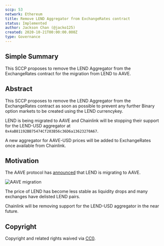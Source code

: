 ```yaml
---
sccp: 53
network: Ethereum
title: Remove LEND Aggregator from ExchangeRates contract
status: Implemented
author: Jackson Chan (@jacko125)
created: 2020-10-21T00:00:00.000Z
type: Governance
---
```


## Simple Summary

<!--"If you can't explain it simply, you don't understand it well enough." Provide a simplified and layman-accessible explanation of the SCCP.-->

This SCCP proposes to remove the LEND Aggregator from the ExchangeRates contract for the migration from LEND to AAVE.

## Abstract

<!--A short (~200 word) description of the variable change proposed.-->

This SCCP proposes to remove the LEND Aggregator from the ExchangeRates contract as soon as possible to prevent any further Binary option markets to be created using the LEND currencykey.

LEND is being migrated to AAVE and Chainlink will be stopping their support for the LEND-USD aggregator at `0x4aB81192BB75474Cf203B56c36D6a13623270A67`.

A new aggregator for AAVE-USD prices will be added to ExchangeRates once available from Chainlink.

## Motivation

<!--The motivation is critical for SCCPs that want to update variables within Synthetix. It should clearly explain why the existing variable is not incentive aligned. SCCP submissions without sufficient motivation may be rejected outright.-->

The AAVE protocol has [announced](https://medium.com/aave/september-update-governance-on-mainnet-first-aip-vote-token-migration-in-the-works-b5b8c6a67d46) that LEND is migrating to AAVE.

![AAVE migration](https://miro.medium.com/max/1540/1*rXMTocoxhnub_EbXXvYMBw.png)

The price of LEND has become less stable as liquidity drops and many exchanges have delisted LEND pairs.

Chainlink will be removing support for the LEND-USD aggregator in the near future.

## Copyright

Copyright and related rights waived via [CC0](https://creativecommons.org/publicdomain/zero/1.0/).
